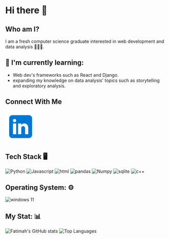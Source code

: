 
# Hi there 👋
## Who am I?
I am a fresh computer science graduate interested in web development and data analysis 👩🏻‍💻. 
## 🌱 I'm currently learning:
- Web dev's frameworks such as React and Django.
- expanding my knowledge on data analysis' topics such as storytelling and exploratory analysis.
## Connect With Me

[![Linkedin Icon ](icons8-linkedin46.svg)](https://www.linkedin.com/in/fatima-al-mahfoodh-9b9b0b183/)

## Tech Stack 🖥️
![Python](https://img.shields.io/badge/Python-FFD43B?style=for-the-badge&logo=python&logoColor=blue) ![Javascript](https://img.shields.io/badge/JavaScript-323330?style=for-the-badge&logo=javascript&logoColor=F7DF1E) ![html](https://img.shields.io/badge/HTML5-E34F26?style=for-the-badge&logo=html5&logoColor=white) ![pandas](https://img.shields.io/badge/Pandas-2C2D72?style=for-the-badge&logo=pandas&logoColor=white) ![Numpy](https://img.shields.io/badge/Numpy-777BB4?style=for-the-badge&logo=numpy&logoColor=white) ![sqlite](https://img.shields.io/badge/SQLite-07405E?style=for-the-badge&logo=sqlite&logoColor=white) ![c++](https://img.shields.io/badge/C%2B%2B-00599C?style=for-the-badge&logo=c%2B%2B&logoColor=white)
## Operating System: ⚙️
![windows 11](https://img.shields.io/badge/Windows_11-0078d4?style=for-the-badge&logo=windows-11&logoColor=white)
## My Stat: 📊
![Fatimah's GitHub stats](https://github-readme-stats.vercel.app/api?username=fatimaham2000&show_icons=true&theme=radical)
![Top Languages](https://github-readme-stats.vercel.app/api/top-langs/?username=fatimaham2000&layout=compact&theme=radical)
<!--
**fatimaham2000/fatimaham2000** is a ✨ _special_ ✨ repository because its `README.md` (this file) appears on your GitHub profile.

Here are some ideas to get you started:

- 🔭 I’m currently working on ...
- 🌱 I’m currently learning ...
- 👯 I’m looking to collaborate on ...
- 🤔 I’m looking for help with ...
- 💬 Ask me about ...
- 📫 How to reach me: ...
- 😄 Pronouns: ...
- ⚡ Fun fact: ...
-->
